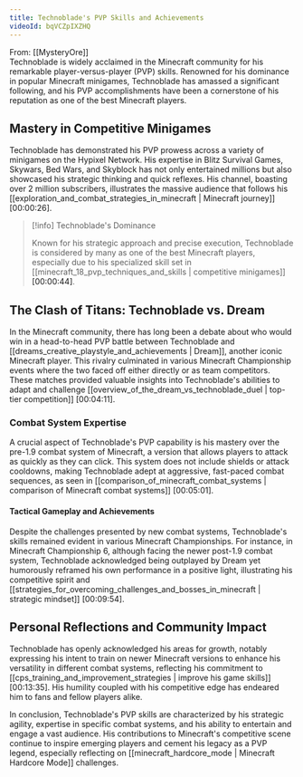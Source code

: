```yaml
---
title: Technoblade's PVP Skills and Achievements
videoId: bqVCZpIXZHQ
---
```


From: [[MysteryOre]] <br/> 
Technoblade is widely acclaimed in the Minecraft community for his remarkable player-versus-player (PVP) skills. Renowned for his dominance in popular Minecraft minigames, Technoblade has amassed a significant following, and his PVP accomplishments have been a cornerstone of his reputation as one of the best Minecraft players.

## Mastery in Competitive Minigames

Technoblade has demonstrated his PVP prowess across a variety of minigames on the Hypixel Network. His expertise in Blitz Survival Games, Skywars, Bed Wars, and Skyblock has not only entertained millions but also showcased his strategic thinking and quick reflexes. His channel, boasting over 2 million subscribers, illustrates the massive audience that follows his [[exploration_and_combat_strategies_in_minecraft | Minecraft journey]] <a class="yt-timestamp" data-t="00:00:26">[00:00:26]</a>.

> [!info] Technoblade's Dominance
> 
> Known for his strategic approach and precise execution, Technoblade is considered by many as one of the best Minecraft players, especially due to his specialized skill set in [[minecraft_18_pvp_techniques_and_skills | competitive minigames]] <a class="yt-timestamp" data-t="00:00:44">[00:00:44]</a>.

## The Clash of Titans: Technoblade vs. Dream

In the Minecraft community, there has long been a debate about who would win in a head-to-head PVP battle between Technoblade and [[dreams_creative_playstyle_and_achievements | Dream]], another iconic Minecraft player. This rivalry culminated in various Minecraft Championship events where the two faced off either directly or as team competitors. These matches provided valuable insights into Technoblade's abilities to adapt and challenge [[overview_of_the_dream_vs_technoblade_duel | top-tier competition]] <a class="yt-timestamp" data-t="00:04:11">[00:04:11]</a>.

### Combat System Expertise

A crucial aspect of Technoblade's PVP capability is his mastery over the pre-1.9 combat system of Minecraft, a version that allows players to attack as quickly as they can click. This system does not include shields or attack cooldowns, making Technoblade adept at aggressive, fast-paced combat sequences, as seen in [[comparison_of_minecraft_combat_systems | comparison of Minecraft combat systems]] <a class="yt-timestamp" data-t="00:05:01">[00:05:01]</a>.

#### Tactical Gameplay and Achievements

Despite the challenges presented by new combat systems, Technoblade's skills remained evident in various Minecraft Championships. For instance, in Minecraft Championship 6, although facing the newer post-1.9 combat system, Technoblade acknowledged being outplayed by Dream yet humorously reframed his own performance in a positive light, illustrating his competitive spirit and [[strategies_for_overcoming_challenges_and_bosses_in_minecraft | strategic mindset]] <a class="yt-timestamp" data-t="00:09:54">[00:09:54]</a>.

## Personal Reflections and Community Impact

Technoblade has openly acknowledged his areas for growth, notably expressing his intent to train on newer Minecraft versions to enhance his versatility in different combat systems, reflecting his commitment to [[cps_training_and_improvement_strategies | improve his game skills]] <a class="yt-timestamp" data-t="00:13:35">[00:13:35]</a>. His humility coupled with his competitive edge has endeared him to fans and fellow players alike.

In conclusion, Technoblade's PVP skills are characterized by his strategic agility, expertise in specific combat systems, and his ability to entertain and engage a vast audience. His contributions to Minecraft's competitive scene continue to inspire emerging players and cement his legacy as a PVP legend, especially reflecting on [[minecraft_hardcore_mode | Minecraft Hardcore Mode]] challenges.